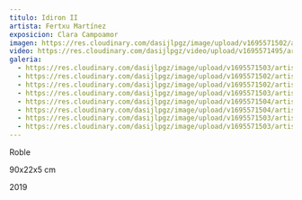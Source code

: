 ```yaml
---
titulo: Idiron II
artista: Fertxu Martínez
exposicion: Clara Campoamor
imagen: https://res.cloudinary.com/dasijlpgz/image/upload/v1695571502/artistas/Fertxu%20Mart%C3%ADnez/Idiron%20II/P1070027.jpg
video: https://res.cloudinary.com/dasijlpgz/video/upload/v1695571495/artistas/Fertxu%20Mart%C3%ADnez/Idiron%20II/project-1.mp4
galeria:
  - https://res.cloudinary.com/dasijlpgz/image/upload/v1695571503/artistas/Fertxu%20Mart%C3%ADnez/Idiron%20II/P1070029.jpg
  - https://res.cloudinary.com/dasijlpgz/image/upload/v1695571502/artistas/Fertxu%20Mart%C3%ADnez/Idiron%20II/P1070024.jpg
  - https://res.cloudinary.com/dasijlpgz/image/upload/v1695571502/artistas/Fertxu%20Mart%C3%ADnez/Idiron%20II/P1070027.jpg
  - https://res.cloudinary.com/dasijlpgz/image/upload/v1695571503/artistas/Fertxu%20Mart%C3%ADnez/Idiron%20II/P1070036.jpg
  - https://res.cloudinary.com/dasijlpgz/image/upload/v1695571504/artistas/Fertxu%20Mart%C3%ADnez/Idiron%20II/P1070035.jpg
  - https://res.cloudinary.com/dasijlpgz/image/upload/v1695571504/artistas/Fertxu%20Mart%C3%ADnez/Idiron%20II/P1070038.jpg
  - https://res.cloudinary.com/dasijlpgz/image/upload/v1695571503/artistas/Fertxu%20Mart%C3%ADnez/Idiron%20II/P1070034.jpg
  - https://res.cloudinary.com/dasijlpgz/image/upload/v1695571503/artistas/Fertxu%20Mart%C3%ADnez/Idiron%20II/P1070033.jpg
---
```


R﻿oble

9﻿0x22x5 cm

2﻿019
